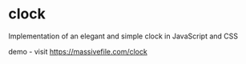 # clock
Implementation of an elegant and simple clock in JavaScript and CSS


demo - visit https://massivefile.com/clock
